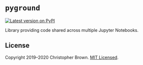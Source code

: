 # `pyground`

[![Latest version on PyPI](https://badge.fury.io/py/pyground.svg)](https://pypi.org/project/pyground/)

Library providing code shared across multiple Jupyter Notebooks.


## License

Copyright 2019–2020 Christopher Brown.
[MIT Licensed](https://chbrown.github.io/licenses/MIT/#2019-2020).
